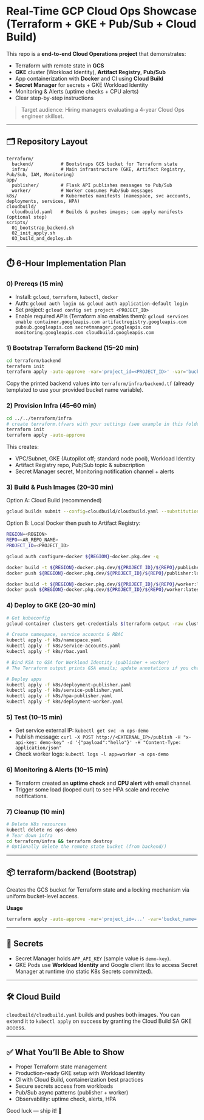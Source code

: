 # Real-Time GCP Cloud Ops Showcase (Terraform + GKE + Pub/Sub + Cloud Build)

This repo is a **end-to-end Cloud Operations project** that demonstrates:

- Terraform with remote state in **GCS**
- **GKE** cluster (Workload Identity), **Artifact Registry**, **Pub/Sub**
- App containerization with **Docker** and CI using **Cloud Build**
- **Secret Manager** for secrets + GKE Workload Identity
- Monitoring & Alerts (uptime checks + CPU alerts)
- Clear step-by-step instructions

> Target audience: Hiring managers evaluating a 4-year Cloud Ops engineer skillset.

---

## 🗂️ Repository Layout

```
terraform/
  backend/          # Bootstraps GCS bucket for Terraform state
  infra/            # Main infrastructure (GKE, Artifact Registry, Pub/Sub, IAM, Monitoring)
app/
  publisher/        # Flask API publishes messages to Pub/Sub
  worker/           # Worker consumes Pub/Sub messages
k8s/                # Kubernetes manifests (namespace, svc accounts, deployments, services, HPA)
cloudbuild/
  cloudbuild.yaml   # Builds & pushes images; can apply manifests (optional step)
scripts/
  01_bootstrap_backend.sh
  02_init_apply.sh
  03_build_and_deploy.sh
```

---

## ⏱️ 6-Hour Implementation Plan

### 0) Prereqs (15 min)
- Install: `gcloud`, `terraform`, `kubectl`, `docker`
- Auth: `gcloud auth login && gcloud auth application-default login`
- Set project: `gcloud config set project <PROJECT_ID>`
- Enable required APIs (Terraform also enables them): `gcloud services enable container.googleapis.com artifactregistry.googleapis.com pubsub.googleapis.com secretmanager.googleapis.com monitoring.googleapis.com cloudbuild.googleapis.com`

### 1) Bootstrap Terraform Backend (15–20 min)
```bash
cd terraform/backend
terraform init
terraform apply -auto-approve -var='project_id=<PROJECT_ID>' -var='bucket_name=<STATE_BUCKET_NAME>' -var='location=US'
```
Copy the printed backend values into `terraform/infra/backend.tf` (already templated to use your provided bucket name variable).

### 2) Provision Infra (45–60 min)
```bash
cd ../../terraform/infra
# create terraform.tfvars with your settings (see example in this folder)
terraform init
terraform apply -auto-approve
```
This creates:
- VPC/Subnet, GKE (Autopilot off; standard node pool), Workload Identity
- Artifact Registry repo, Pub/Sub topic & subscription
- Secret Manager secret, Monitoring notification channel + alerts

### 3) Build & Push Images (20–30 min)
Option A: Cloud Build (recommended)
```bash
gcloud builds submit --config=cloudbuild/cloudbuild.yaml --substitutions=_REGION=<REGION>,_REPO=<AR_REPO_NAME>,_PROJECT_ID=<PROJECT_ID>
```

Option B: Local Docker then push to Artifact Registry:
```bash
REGION=<REGION>
REPO=<AR_REPO_NAME>
PROJECT_ID=<PROJECT_ID>

gcloud auth configure-docker ${REGION}-docker.pkg.dev -q

docker build -t ${REGION}-docker.pkg.dev/${PROJECT_ID}/${REPO}/publisher:latest ./app/publisher
docker push ${REGION}-docker.pkg.dev/${PROJECT_ID}/${REPO}/publisher:latest

docker build -t ${REGION}-docker.pkg.dev/${PROJECT_ID}/${REPO}/worker:latest ./app/worker
docker push ${REGION}-docker.pkg.dev/${PROJECT_ID}/${REPO}/worker:latest
```

### 4) Deploy to GKE (20–30 min)
```bash
# Get kubeconfig
gcloud container clusters get-credentials $(terraform output -raw cluster_name) --region $(terraform output -raw region) --project $(terraform output -raw project_id)

# Create namespace, service accounts & RBAC
kubectl apply -f k8s/namespace.yaml
kubectl apply -f k8s/service-accounts.yaml
kubectl apply -f k8s/rbac.yaml

# Bind KSA to GSA for Workload Identity (publisher + worker)
# The Terraform output prints GSA emails; update annotations if you changed names.

# Deploy apps
kubectl apply -f k8s/deployment-publisher.yaml
kubectl apply -f k8s/service-publisher.yaml
kubectl apply -f k8s/hpa-publisher.yaml
kubectl apply -f k8s/deployment-worker.yaml
```

### 5) Test (10–15 min)
- Get service external IP: `kubectl get svc -n ops-demo`
- Publish message: `curl -X POST http://<EXTERNAL_IP>/publish -H "x-api-key: demo-key" -d '{"payload":"hello"}' -H "Content-Type: application/json"`
- Check worker logs: `kubectl logs -l app=worker -n ops-demo`

### 6) Monitoring & Alerts (10–15 min)
- Terraform created an **uptime check** and **CPU alert** with email channel.
- Trigger some load (looped curl) to see HPA scale and receive notifications.

### 7) Cleanup (10 min)
```bash
# Delete K8s resources
kubectl delete ns ops-demo
# Tear down infra
cd terraform/infra && terraform destroy
# Optionally delete the remote state bucket (from backend/)
```

---

## 📦 terraform/backend (Bootstrap)

Creates the GCS bucket for Terraform state and a locking mechanism via uniform bucket-level access.

**Usage**
```bash
terraform apply -auto-approve -var='project_id=...' -var='bucket_name=...' -var='location=US'
```

---

## 🔐 Secrets

- Secret Manager holds `APP_API_KEY` (sample value is `demo-key`).
- GKE Pods use **Workload Identity** and Google client libs to access Secret Manager at runtime (no static K8s Secrets committed).

---

## 🛠️ Cloud Build

`cloudbuild/cloudbuild.yaml` builds and pushes both images. You can extend it to `kubectl apply` on success by granting the Cloud Build SA GKE access.

---

## ✅ What You’ll Be Able to Show

- Proper Terraform state management
- Production-ready GKE setup with Workload Identity
- CI with Cloud Build, containerization best practices
- Secure secrets access from workloads
- Pub/Sub async patterns (publisher + worker)
- Observability: uptime check, alerts, HPA

Good luck — ship it! 🚀
